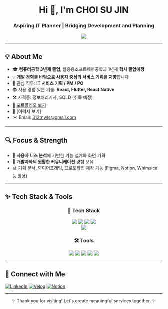 <h1 align="center">Hi 👋, I'm CHOI SU JIN</h1>
<h3 align="center">Aspiring IT Planner | Bridging Development and Planning</h3>

<p align="center">
  <img src="https://readme-typing-svg.demolab.com/?lines=Welcome+to+my+GitHub!;From+dev+to+planner;Let's+build+user-centered+services!&center=true&width=400&height=45">
</p>

---

## 💡 About Me

- 🎓 **컴퓨터공학 3년제 졸업**, 웹응용소프트웨어공학과 1년제 **학사 졸업예정**
- 💡 **개발 경험을 바탕으로 사용자 중심의 서비스 기획을 지향**합니다
- 💼 관심 직무: **IT 서비스 기획 / PM / PO**
- 📚 사용 경험 있는 기술: **React, Flutter, React Native**
- 🛠️ 자격증: 정보처리기사, SQLD (취득 예정)
- 📝 [포트폴리오 보기](https://your-portfolio-link.com)
- 📄 [이력서 보기]
- ✉️ Email: 312tnwls@gmail.com
---

## 🔍 Focus & Strength

- 👥 **사용자 니즈 분석**에 기반한 기능 설계와 화면 기획
- 🧩 **개발자와의 원활한 커뮤니케이션** 경험 보유
- 📊 기획 문서, 와이어프레임, 프로토타입 제작 가능 (Figma, Notion, Whimsical 등 활용)

---

## ✨ Tech Stack & Tools

<div align="center">

### 🔧 Tech Stack  
<img src="https://img.shields.io/badge/React-61DAFB?style=for-the-badge&logo=react&logoColor=black"/>
<img src="https://img.shields.io/badge/JavaScript-F7DF1E?style=for-the-badge&logo=javascript&logoColor=black"/>
<img src="https://img.shields.io/badge/HTML5-E34F26?style=for-the-badge&logo=html5&logoColor=white"/>
<img src="https://img.shields.io/badge/CSS3-1572B6?style=for-the-badge&logo=css3&logoColor=white"/>
<br/>
<img src="https://img.shields.io/badge/Python-3776AB?style=for-the-badge&logo=python&logoColor=white"/>

<br/>

### 🛠 Tools
<img src="https://img.shields.io/badge/Git-F05032?style=for-the-badge&logo=git&logoColor=white"/>
<img src="https://img.shields.io/badge/GitHub-181717?style=for-the-badge&logo=github&logoColor=white"/>
<img src="https://img.shields.io/badge/Notion-000000?style=for-the-badge&logo=notion&logoColor=white"/>
<img src="https://img.shields.io/badge/Figma-F24E1E?style=for-the-badge&logo=figma&logoColor=white"/>
<img src="https://img.shields.io/badge/VS Code-007ACC?style=for-the-badge&logo=visualstudiocode&logoColor=white"/>

</div>

---

## 🔗 Connect with Me

[![LinkedIn](https://img.shields.io/badge/LinkedIn-blue?style=flat&logo=linkedin&logoColor=white)](https://linkedin.com/in/yourname)
[![Velog](https://img.shields.io/badge/Velog-20C997?style=flat&logo=velog&logoColor=white)](https://velog.io/@yourid)
[![Notion](https://img.shields.io/badge/Notion-black?style=flat&logo=notion&logoColor=white)](https://your-notion-portfolio-link.com)

---

<p align="center">✨ Thank you for visiting! Let's create meaningful services together. ✨</p>
